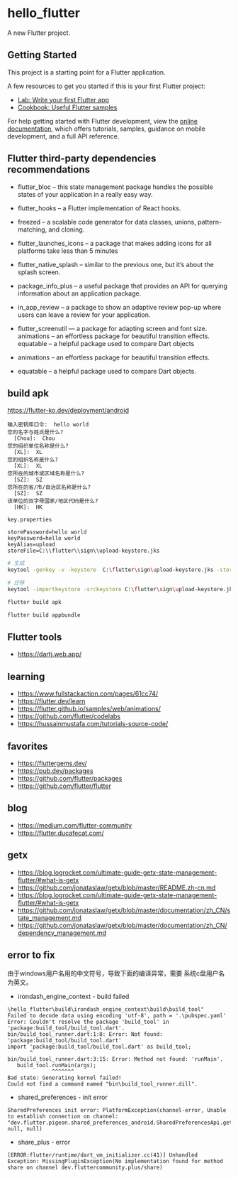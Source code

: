 # hello_flutter

A new Flutter project.

## Getting Started

This project is a starting point for a Flutter application.

A few resources to get you started if this is your first Flutter project:

- [Lab: Write your first Flutter app](https://docs.flutter.dev/get-started/codelab)
- [Cookbook: Useful Flutter samples](https://docs.flutter.dev/cookbook)

For help getting started with Flutter development, view the
[online documentation](https://docs.flutter.dev/), which offers tutorials,
samples, guidance on mobile development, and a full API reference.

## Flutter third-party dependencies recommendations

+ flutter_bloc – this state management package handles the possible states
  of your application in a really easy way.

+ flutter_hooks – a Flutter implementation of React hooks.

+ freezed – a scalable code generator for data classes, unions, pattern-matching,
  and cloning.

+ flutter_launches_icons – a package that makes adding icons for all platforms
  take less than 5 minutes

+ flutter_native_splash – similar to the previous one, but it’s about the splash
  screen.

+ package_info_plus – a useful package that provides an API for querying
  information about an application package.

+ in_app_review – a package to show an adaptive review pop-up where users
  can leave a review for your application.


+ flutter_screenutil — a package for adapting screen and font size.
  animations – an effortless package for beautiful transition effects.
  equatable – a helpful package used to compare Dart objects

+ animations – an effortless package for beautiful transition effects.

+ equatable – a helpful package used to compare Dart objects.

## build apk

https://flutter-ko.dev/deployment/android

```
输入密钥库口令:  hello world
您的名字与姓氏是什么?
  [Chou]:  Chou
您的组织单位名称是什么?
  [XL]:  XL
您的组织名称是什么?
  [XL]:  XL
您所在的城市或区域名称是什么?
  [SZ]:  SZ
您所在的省/市/自治区名称是什么?
  [SZ]:  SZ
该单位的双字母国家/地区代码是什么?
  [HK]:  HK

```

`key.properties`

```
storePassword=hello world
keyPassword=hello world
keyAlias=upload
storeFile=C:\\flutter\\sign\\upload-keystore.jks
```

```bash
# 生成
keytool -genkey -v -keystore  C:\flutter\sign\upload-keystore.jks -storetype JKS -keyalg RSA -keysize 2048 -validity 10000 -alias upload

# 迁移
keytool -importkeystore -srckeystore C:\flutter\sign\upload-keystore.jks -destkeystore C:\flutter\sign\upload-keystore.jks -deststoretype pkcs12
```

```bash
flutter build apk

flutter build appbundle
```

## Flutter tools

+ https://dartj.web.app/

## learning

+ https://www.fullstackaction.com/pages/61cc74/
+ https://flutter.dev/learn
+ https://flutter.github.io/samples/web/animations/
+ https://github.com/flutter/codelabs
+ https://hussainmustafa.com/tutorials-source-code/

## favorites

+ https://fluttergems.dev/
+ https://pub.dev/packages
+ https://github.com/flutter/packages
+ https://github.com/flutter/flutter

## blog

+ https://medium.com/flutter-community
+ https://flutter.ducafecat.com/

## getx

+ https://blog.logrocket.com/ultimate-guide-getx-state-management-flutter/#what-is-getx
+ https://github.com/jonataslaw/getx/blob/master/README.zh-cn.md
+ https://blog.logrocket.com/ultimate-guide-getx-state-management-flutter/#what-is-getx
+ https://github.com/jonataslaw/getx/blob/master/documentation/zh_CN/state_management.md
+ https://github.com/jonataslaw/getx/blob/master/documentation/zh_CN/dependency_management.md

## error to fix

由于windows用户名用的中文符号，导致下面的编译异常，需要 系统c盘用户名为英文。

+ irondash_engine_context - build failed

```
\hello_flutter\build\irondash_engine_context\build\build_tool"
Failed to decode data using encoding 'utf-8', path = '.\pubspec.yaml'
Error: Couldn't resolve the package 'build_tool' in 'package:build_tool/build_tool.dart'.
bin/build_tool_runner.dart:1:8: Error: Not found: 'package:build_tool/build_tool.dart'
import 'package:build_tool/build_tool.dart' as build_tool;
       ^
bin/build_tool_runner.dart:3:15: Error: Method not found: 'runMain'.
   build_tool.runMain(args);
              ^^^^^^^
Bad state: Generating kernel failed!
Could not find a command named "bin\build_tool_runner.dill".
```

+ shared_preferences - init error

```
SharedPreferences init error: PlatformException(channel-error, Unable to establish connection on channel: "dev.flutter.pigeon.shared_preferences_android.SharedPreferencesApi.getAll"., null, null)
```

+ share_plus - error

```
[ERROR:flutter/runtime/dart_vm_initializer.cc(41)] Unhandled Exception: MissingPluginException(No implementation found for method share on channel dev.fluttercommunity.plus/share)
```